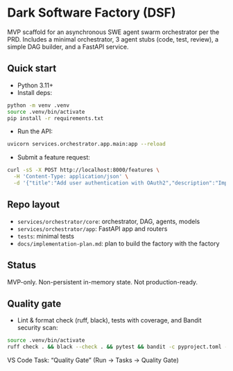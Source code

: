 # Dark Software Factory (DSF)

MVP scaffold for an asynchronous SWE agent swarm orchestrator per the PRD. Includes a minimal orchestrator, 3 agent stubs (code, test, review), a simple DAG builder, and a FastAPI service.

## Quick start

- Python 3.11+
- Install deps:

```bash
python -m venv .venv
source .venv/bin/activate
pip install -r requirements.txt
```

- Run the API:

```bash
uvicorn services.orchestrator.app.main:app --reload
```

- Submit a feature request:

```bash
curl -sS -X POST http://localhost:8000/features \
  -H 'Content-Type: application/json' \
  -d '{"title":"Add user authentication with OAuth2","description":"Implement OAuth2 login and protected routes"}' | jq
```

## Repo layout

- `services/orchestrator/core`: orchestrator, DAG, agents, models
- `services/orchestrator/app`: FastAPI app and routers
- `tests`: minimal tests
- `docs/implementation-plan.md`: plan to build the factory with the factory

## Status

MVP-only. Non-persistent in-memory state. Not production-ready.

## Quality gate

- Lint & format check (ruff, black), tests with coverage, and Bandit security scan:

```bash
source .venv/bin/activate
ruff check . && black --check . && pytest && bandit -c pyproject.toml -r services
```

VS Code Task: “Quality Gate” (Run -> Tasks -> Quality Gate)
